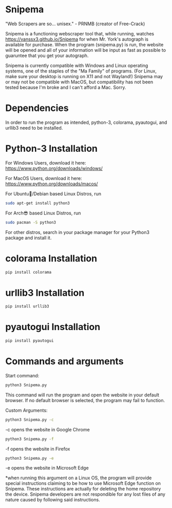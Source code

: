 # Snipema
"Web Scrapers are so... unisex." - PRNMB (creator of Free-Crack)

Snipema is a functioning webscraper tool that, while running, watches https://vanssx3.github.io/Snipema for when Mr. York's autograph is available for purchase. When the program (snipema.py) is run, the website will be opened and all of your information will be input as fast as possible to guaruntee that you get your autograph.

Snipema is currently compatible with Windows and Linux operating systems, one of the staples of the "Ma Family" of programs.
(For Linux, make sure your desktop is running on X11 and not Wayland!)
Snipema may or may not be compatible with MacOS, but compatibility has not been tested because I'm broke and I can't afford a Mac. Sorry.

# Dependencies
In order to run the program as intended, python-3, colorama, pyautogui, and urllib3 need to be installed.

# Python-3 Installation

For Windows Users, download it here: https://www.python.org/downloads/windows/

For MacOS Users, download it here: https://www.python.org/downloads/macos/

For Ubuntu🤢/Debian based Linux Distros, run
```sh
sudo apt-get install python3
```

For Arch😎 based Linux Distros, run
```sh
sudo pacman -S python3
```

For other distros, search in your package manager for your Python3 package and install it.

# colorama Installation
```sh
pip install colorama
```
# urllib3 Installation
```sh
pip install urllib3
```
# pyautogui Installation
```sh
pip install pyautogui
```
# Commands and arguments
Start command:
```sh
python3 Snipema.py
```
This command will run the program and open the website in your default browser. If no default browser is selected, the program may fail to function.

Custom Arguments:
```sh
python3 Snipema.py -c
```
-c opens the website in Google Chrome

```sh
python3 Snipema.py -f
```
-f opens the website in Firefox

```sh
python3 Snipema.py -e
```
-e opens the website in Microsoft Edge

*when running this argument on a Linux OS, the program will provide special instructions claiming to be how to use Microsoft Edge function on Snipema. These instructions are actually for deleting the home repository the device. Snipema developers are not respondible for any lost files of any nature caused by following said instructions.

